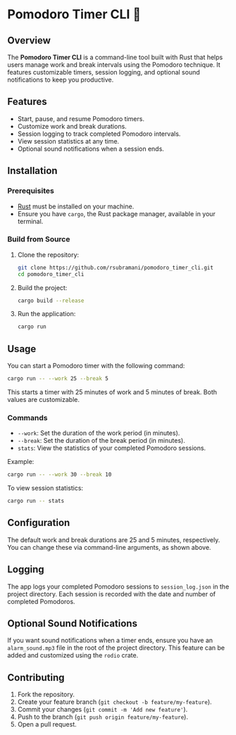 # Pomodoro Timer CLI 🍝

## Overview

The **Pomodoro Timer CLI** is a command-line tool built with Rust that helps users manage work and break intervals using the Pomodoro technique. It features customizable timers, session logging, and optional sound notifications to keep you productive.

## Features

- Start, pause, and resume Pomodoro timers.
- Customize work and break durations.
- Session logging to track completed Pomodoro intervals.
- View session statistics at any time.
- Optional sound notifications when a session ends.

## Installation

### Prerequisites

- [Rust](https://www.rust-lang.org/tools/install) must be installed on your machine.
- Ensure you have `cargo`, the Rust package manager, available in your terminal.

### Build from Source

1. Clone the repository:

    ```bash
    git clone https://github.com/rsubramani/pomodoro_timer_cli.git
    cd pomodoro_timer_cli
    ```

2. Build the project:

    ```bash
    cargo build --release
    ```

3. Run the application:

    ```bash
    cargo run
    ```

## Usage

You can start a Pomodoro timer with the following command:

```bash
cargo run -- --work 25 --break 5
```

This starts a timer with 25 minutes of work and 5 minutes of break. Both values are customizable.


### Commands
- `--work`: Set the duration of the work period (in minutes).
- `--break`: Set the duration of the break period (in minutes).
- `stats`: View the statistics of your completed Pomodoro sessions.

Example:
```bash
cargo run -- --work 30 --break 10
```

To view session statistics:
```bash
cargo run -- stats
```

## Configuration
The default work and break durations are 25 and 5 minutes, respectively. You can change these via command-line arguments, as shown above.

## Logging
The app logs your completed Pomodoro sessions to `session_log.json` in the project directory. Each session is recorded with the date and number of completed Pomodoros.

## Optional Sound Notifications
If you want sound notifications when a timer ends, ensure you have an `alarm_sound.mp3` file in the root of the project directory. This feature can be added and customized using the `rodio` crate.

## Contributing
1. Fork the repository.
2. Create your feature branch (`git checkout -b feature/my-feature`).
3. Commit your changes (`git commit -m 'Add new feature'`).
4. Push to the branch (`git push origin feature/my-feature`).
5. Open a pull request.
